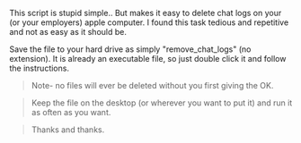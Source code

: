This script is stupid simple.. But makes it easy to delete chat logs on your (or your employers) apple computer. I found this task tedious and repetitive and not as easy as it should be.

Save the file to your hard drive as simply "remove_chat_logs" (no extension). It is already an executable file, so just double click it and follow the instructions.



> Note- no files will ever be deleted without you first giving the OK. 

> Keep the file on the desktop (or wherever you want to put it) and run it as often as you want.

> Thanks and thanks.
